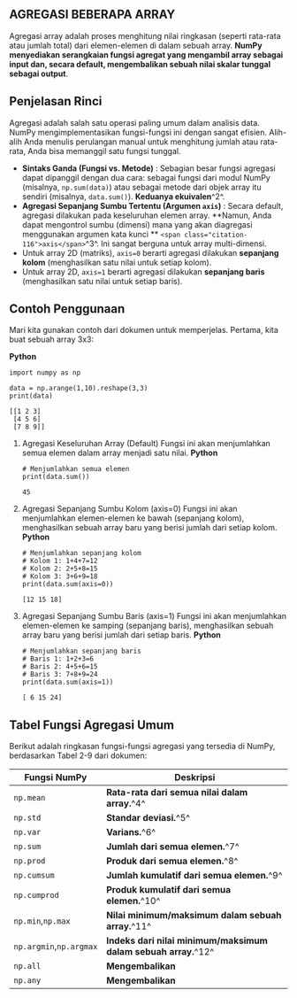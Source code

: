 ## AGREGASI BEBERAPA ARRAY

Agregasi array adalah proses menghitung nilai ringkasan (seperti rata-rata atau jumlah total) dari elemen-elemen di dalam sebuah array. **NumPy menyediakan serangkaian fungsi agregat yang mengambil array sebagai input dan, secara default, mengembalikan sebuah nilai skalar tunggal sebagai output**.

## **Penjelasan Rinci**

Agregasi adalah salah satu operasi paling umum dalam analisis data. NumPy mengimplementasikan fungsi-fungsi ini dengan sangat efisien. Alih-alih Anda menulis perulangan manual untuk menghitung jumlah atau rata-rata, Anda bisa memanggil satu fungsi tunggal.

* **Sintaks Ganda (Fungsi vs. Metode)** : Sebagian besar fungsi agregasi dapat dipanggil dengan dua cara: sebagai fungsi dari modul NumPy (misalnya, `np.sum(data)`) atau sebagai metode dari objek array itu sendiri (misalnya, `data.sum()`). **Keduanya ekuivalen**^2^.
* **Agregasi Sepanjang Sumbu Tertentu (Argumen `axis`)** : Secara default, agregasi dilakukan pada keseluruhan elemen array. **Namun, Anda dapat mengontrol sumbu (dimensi) mana yang akan diagregasi menggunakan argumen kata kunci **
  `<span class="citation-116">axis</span>`^3^. Ini sangat berguna untuk array multi-dimensi.
* Untuk array 2D (matriks), `axis=0` berarti agregasi dilakukan **sepanjang kolom** (menghasilkan satu nilai untuk setiap kolom).
* Untuk array 2D, `axis=1` berarti agregasi dilakukan **sepanjang baris** (menghasilkan satu nilai untuk setiap baris).

## **Contoh Penggunaan**

Mari kita gunakan contoh dari dokumen untuk memperjelas. Pertama, kita buat sebuah array 3x3:

**Python**

```
import numpy as np

data = np.arange(1,10).reshape(3,3)
print(data)
```

```
[[1 2 3]
 [4 5 6]
 [7 8 9]]
```

1. Agregasi Keseluruhan Array (Default)
   Fungsi ini akan menjumlahkan semua elemen dalam array menjadi satu nilai.
   **Python**

   ```
   # Menjumlahkan semua elemen
   print(data.sum())
   ```

   ```
   45
   ```
2. Agregasi Sepanjang Sumbu Kolom (axis=0)
   Fungsi ini akan menjumlahkan elemen-elemen ke bawah (sepanjang kolom), menghasilkan sebuah array baru yang berisi jumlah dari setiap kolom.
   **Python**

   ```
   # Menjumlahkan sepanjang kolom
   # Kolom 1: 1+4+7=12
   # Kolom 2: 2+5+8=15
   # Kolom 3: 3+6+9=18
   print(data.sum(axis=0))
   ```

   ```
   [12 15 18]
   ```
3. Agregasi Sepanjang Sumbu Baris (axis=1)
   Fungsi ini akan menjumlahkan elemen-elemen ke samping (sepanjang baris), menghasilkan sebuah array baru yang berisi jumlah dari setiap baris.
   **Python**

   ```
   # Menjumlahkan sepanjang baris
   # Baris 1: 1+2+3=6
   # Baris 2: 4+5+6=15
   # Baris 3: 7+8+9=24
   print(data.sum(axis=1))
   ```

   ```
   [ 6 15 24]
   ```

## **Tabel Fungsi Agregasi Umum**

Berikut adalah ringkasan fungsi-fungsi agregasi yang tersedia di NumPy, berdasarkan Tabel 2-9 dari dokumen:

| Fungsi NumPy                | Deskripsi                                                            |
| --------------------------- | -------------------------------------------------------------------- |
| `np.mean`                 | **Rata-rata dari semua nilai dalam array.**^4^                 |
| `np.std`                  | **Standar deviasi.**^5^                                        |
| `np.var`                  | **Varians.**^6^                                                |
| `np.sum`                  | **Jumlah dari semua elemen.**^7^                               |
| `np.prod`                 | **Produk dari semua elemen.**^8^                               |
| `np.cumsum`               | **Jumlah kumulatif dari semua elemen.**^9^                     |
| `np.cumprod`              | **Produk kumulatif dari semua elemen.**^10^                    |
| `np.min`,`np.max`       | **Nilai minimum/maksimum dalam sebuah array.**^11^             |
| `np.argmin`,`np.argmax` | **Indeks dari nilai minimum/maksimum dalam sebuah array.**^12^ |
| `np.all`                  | **Mengembalikan**                                              |
| `np.any`                  | **Mengembalikan**                                              |
